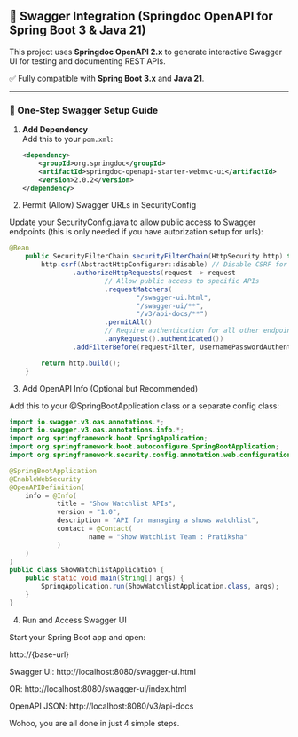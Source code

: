 ## 📘 Swagger Integration (Springdoc OpenAPI for Spring Boot 3 & Java 21)

This project uses **Springdoc OpenAPI 2.x** to generate interactive Swagger UI for testing and documenting REST APIs.

✅ Fully compatible with **Spring Boot 3.x** and **Java 21**.

---

### 🚀 One-Step Swagger Setup Guide

1. **Add Dependency**  
   Add this to your `pom.xml`:

   ```xml
   <dependency>
       <groupId>org.springdoc</groupId>
       <artifactId>springdoc-openapi-starter-webmvc-ui</artifactId>
       <version>2.0.2</version>
   </dependency>

2. Permit (Allow) Swagger URLs in SecurityConfig

Update your SecurityConfig.java to allow public access to Swagger endpoints (this is only needed if you have autorization setup for urls):

```java
@Bean
    public SecurityFilterChain securityFilterChain(HttpSecurity http) throws Exception {
        http.csrf(AbstractHttpConfigurer::disable) // Disable CSRF for simplicity
                .authorizeHttpRequests(request -> request
                        // Allow public access to specific APIs
                        .requestMatchers(
                                "/swagger-ui.html",
                                "/swagger-ui/**",
                                "/v3/api-docs/**")
                        .permitAll()
                        // Require authentication for all other endpoints
                        .anyRequest().authenticated())
                .addFilterBefore(requestFilter, UsernamePasswordAuthenticationFilter.class);

        return http.build();
    }
```

3. Add OpenAPI Info (Optional but Recommended)

Add this to your @SpringBootApplication class or a separate config class:
```java
import io.swagger.v3.oas.annotations.*;
import io.swagger.v3.oas.annotations.info.*;
import org.springframework.boot.SpringApplication;
import org.springframework.boot.autoconfigure.SpringBootApplication;
import org.springframework.security.config.annotation.web.configuration.*;

@SpringBootApplication
@EnableWebSecurity
@OpenAPIDefinition(
	info = @Info(
			title = "Show Watchlist APIs",
			version = "1.0",
			description = "API for managing a shows watchlist",
			contact = @Contact(
					name = "Show Watchlist Team : Pratiksha"
			)
	)
)
public class ShowWatchlistApplication {
	public static void main(String[] args) {
		SpringApplication.run(ShowWatchlistApplication.class, args);
	}
}
```

4. Run and Access Swagger UI

Start your Spring Boot app and open:

http://{base-url}

Swagger UI: http://localhost:8080/swagger-ui.html

OR: http://localhost:8080/swagger-ui/index.html

OpenAPI JSON: http://localhost:8080/v3/api-docs

Wohoo, you are all done in just 4 simple steps.
